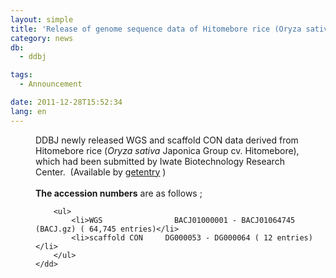 ```yaml
---
layout: simple
title: 'Release of genome sequence data of Hitomebore rice (Oryza sativa Japonica Group cv. Hitomebore)'
category: news
db:
  - ddbj

tags:
  - Announcement

date: 2011-12-28T15:52:34
lang: en
---
```


<html>

<dl>
    <dd>DDBJ newly released WGS and scaffold CON data derived from Hitomebore rice (<i>Oryza sativa</i> Japonica Group cv. Hitomebore), which had been submitted by Iwate Biotechnology Research Center.  (Available by <a href="http://getentry.ddbj.nig.ac.jp/top-j.html" target="_blank">getentry</a> )<br><br><b>The accession numbers</b> are as follows ;<br>

        <ul>
            <li>WGS                BACJ01000001 - BACJ01064745 (BACJ.gz) ( 64,745 entries)</li>
            <li>scaffold CON     DG000053 - DG000064 ( 12 entries)</li>
        </ul>
    </dd>
</dl>
</html>
